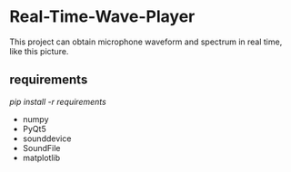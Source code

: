 # Real-Time-Wave-Player
This project can obtain microphone waveform and spectrum in real time, like this picture.
## requirements
_pip install -r requirements_
* numpy
* PyQt5
* sounddevice
* SoundFile
* matplotlib

